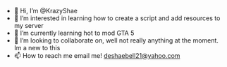 - 👋 Hi, I’m @KrazyShae
- 👀 I’m interested in learning how to create a script and add resources to my server
- 🌱 I’m currently learning hot to mod GTA 5
- 💞️ I’m looking to collaborate on, well not really anything at the moment. Im a new to this
- 📫 How to reach me email me! deshaebell21@yahoo.com

<!---
KrazyShae/KrazyShae is a ✨ special ✨ repository because its `README.md` (this file) appears on your GitHub profile.
You can click the Preview link to take a look at your changes.
--->
